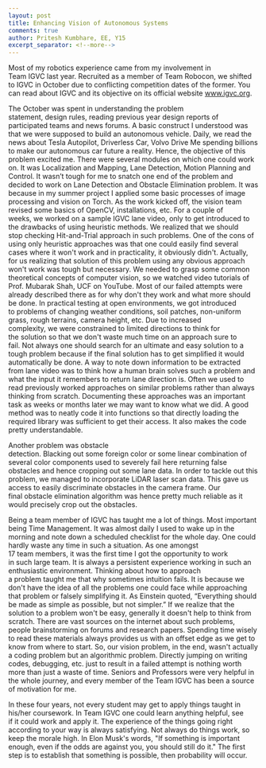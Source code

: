 ```yaml
---
layout: post
title: Enhancing Vision of Autonomous Systems
comments: true
author: Pritesh Kumbhare, EE, Y15
excerpt_separator: <!--more-->
---
```


Most of my robotics experience came from my involvement in Team IGVC last year. Recruited as a member of Team Robocon, we shifted to IGVC in October due to conflicting competition dates of the former. You can read about IGVC and its objective on its official website www.igvc.org.
<!--more-->

The October was spent in understanding the problem statement, design rules, reading previous year design reports of participated teams and news forums. A basic construct I understood was that we were supposed to build an autonomous vehicle. Daily, we read the news about Tesla Autopilot, Driverless Car, Volvo Drive Me spending billions to make our autonomous car future a reality. Hence, the objective of this problem excited me. There were several modules on which one could work on. It was Localization and Mapping, Lane Detection, Motion Planning and Control. It wasn’t tough for me to snatch one end of the problem and decided to work on Lane Detection and Obstacle Elimination problem. It was because in my summer project I applied some basic processes of image processing and vision on Torch. As the work kicked off, the vision team revised some basics of OpenCV, installations, etc. For a couple of weeks, we worked on a sample IGVC lane video, only to get introduced to the drawbacks of using heuristic methods. We realized that we should stop checking Hit-and-Trial approach in such problems. One of the cons of using only heuristic approaches was that one could easily find several cases where it won't work and in practicality, it obviously didn't. Actually, for us realizing that solution of this problem using any obvious approach won't work was tough but necessary. We needed to grasp some common theoretical concepts of computer vision, so we watched video tutorials of Prof. Mubarak Shah, UCF on YouTube. Most of our failed attempts were already described there as for why don't they work and what more should be done. In practical testing at open environments, we got introduced to problems of changing weather conditions, soil patches, non-uniform grass, rough terrains, camera height, etc. Due to increased complexity, we were constrained to limited directions to think for the solution so that we don't waste much time on an approach sure to fail. Not always one should search for an ultimate and easy solution to a tough problem because if the final solution has to get simplified it would automatically be done. A way to note down information to be extracted from lane video was to think how a human brain solves such a problem and what the input it remembers to return lane direction is. Often we used to read previously worked approaches on similar problems rather than always thinking from scratch. Documenting these approaches was an important task as weeks or months later we may want to know what we did. A good method was to neatly code it into functions so that directly loading the required library was sufficient to get their access. It also makes the code pretty understandable.

Another problem was obstacle detection. Blacking out some foreign color or some linear combination of several color components used to severely fail here returning false obstacles and hence cropping out some lane data. In order to tackle out this problem, we managed to incorporate LiDAR laser scan data. This gave us access to easily discriminate obstacles in the camera frame. Our final obstacle elimination algorithm was hence pretty much reliable as it would precisely crop out the obstacles.

Being a team member of IGVC has taught me a lot of things. Most important being Time Management. It was almost daily I used to wake up in the morning and note down a scheduled checklist for the whole day. One could hardly waste any time in such a situation. As one amongst 17 team members, it was the first time I got the opportunity to work in such large team. It is always a persistent experience working in such an enthusiastic environment. Thinking about how to approach a problem taught me that why sometimes intuition fails. It is because we don't have the idea of all the problems one could face while approaching that problem or falsely simplifying it. As Einstein quoted, “Everything should be made as simple as possible, but not simpler.” If we realize that the solution to a problem won't be easy, generally it doesn't help to think from scratch. There are vast sources on the internet about such problems, people brainstorming on forums and research papers. Spending time wisely to read these materials always provides us with an offset edge as we get to know from where to start. So, our vision problem, in the end, wasn't actually a coding problem but an algorithmic problem. Directly jumping on writing codes, debugging, etc. just to result in a failed attempt is nothing worth more than just a waste of time. Seniors and Professors were very helpful in the whole journey, and every member of the Team IGVC has been a source of motivation for me.

In these four years, not every student may get to apply things taught in his/her coursework. In Team IGVC one could learn anything helpful, see if it could work and apply it. The experience of the things going right according to your way is always satisfying. Not always do things work, so keep the morale high. In Elon Musk's words, "If something is important enough, even if the odds are against you, you should still do it." The first step is to establish that something is possible, then probability will occur.
